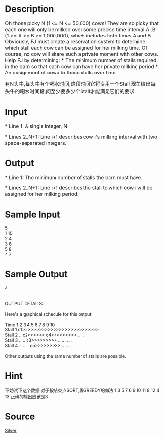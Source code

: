 
# Description

<div class="content"><p><span style="font-size: medium; ">Oh those picky N (1 &lt;= N &lt;= 50,000) cows! They are so picky that each one will only be milked over some precise time interval A..B (1 &lt;= A &lt;= B &lt;= 1,000,000), which includes both times A and B.  Obviously, FJ must create a reservation system to determine which stall each cow can be assigned for her milking time. Of course, no cow will share such a private moment with other cows.  Help FJ by determining: * The minimum number of stalls required in the barn so that each   cow can have her private milking period * An assignment of cows to these stalls over time  </span></p>
<p><span style="font-size: medium; ">有N头牛,每头牛有个喝水时间,这段时间它将专用一个Stall 现在给出每头牛的喝水时间段,问至少要多少个Stall才能满足它们的要求</span></p></div>

# Input

<div class="content"><p><span style="font-size: medium; ">* Line 1: A single integer, N </span></p>
<p><span style="font-size: medium; "> * Lines 2..N+1: Line i+1 describes cow i&#39;s milking interval with two         space-separated integers.</span></p></div>

# Output

<div class="content"><p><span style="font-size: medium; ">* Line 1: The minimum number of stalls the barn must have.</span></p>
<p><span style="font-size: medium; ">  * Lines 2..N+1: Line i+1 describes the stall to which cow i will be         assigned for her milking period.</span></p></div>

# Sample Input

<div class="content"><span class="sampledata">5<br/>
1 10<br/>
2 4<br/>
3 6<br/>
5 8<br/>
4 7<br/>
</span></div>

# Sample Output

<div class="content"><span class="sampledata">4<br/>
<br/>
<br/>
OUTPUT DETAILS:<br/>
<br/>
Here&#39;s a graphical schedule for this output:<br/>
<br/>
Time     1  2  3  4  5  6  7  8  9 10<br/>
Stall 1 c1&gt;&gt;&gt;&gt;&gt;&gt;&gt;&gt;&gt;&gt;&gt;&gt;&gt;&gt;&gt;&gt;&gt;&gt;&gt;&gt;&gt;&gt;&gt;&gt;&gt;&gt;&gt;<br/>
Stall 2 .. c2&gt;&gt;&gt;&gt;&gt;&gt; c4&gt;&gt;&gt;&gt;&gt;&gt;&gt;&gt;&gt; .. ..<br/>
Stall 3 .. .. c3&gt;&gt;&gt;&gt;&gt;&gt;&gt;&gt;&gt; .. .. .. ..<br/>
Stall 4 .. .. .. c5&gt;&gt;&gt;&gt;&gt;&gt;&gt;&gt;&gt; .. .. ..<br/>
<br/>
Other outputs using the same number of stalls are possible.</span></div>

# Hint

<div class="content"><p></p><p>不妨试下这个数据,对于按结束点SORT,再GREEDY的做法 1 3 5 7 6 9 10 11 8 12 4 13 正确的输出应该是3</p><p></p></div>

# Source

<div class="content"><p><a href="problemset.php?search=Silver">Silver</a></p></div>

